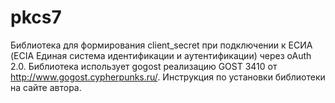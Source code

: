 # pkcs7
Библиотека для формирования client_secret при подключении к ЕСИА (ECIA Единая система идентификации и аутентификации) через oAuth 2.0. Библиотека использует gogost реализацию GOST 3410 от http://www.gogost.cypherpunks.ru/. Инструкция по установки библиотеки на сайте автора.
